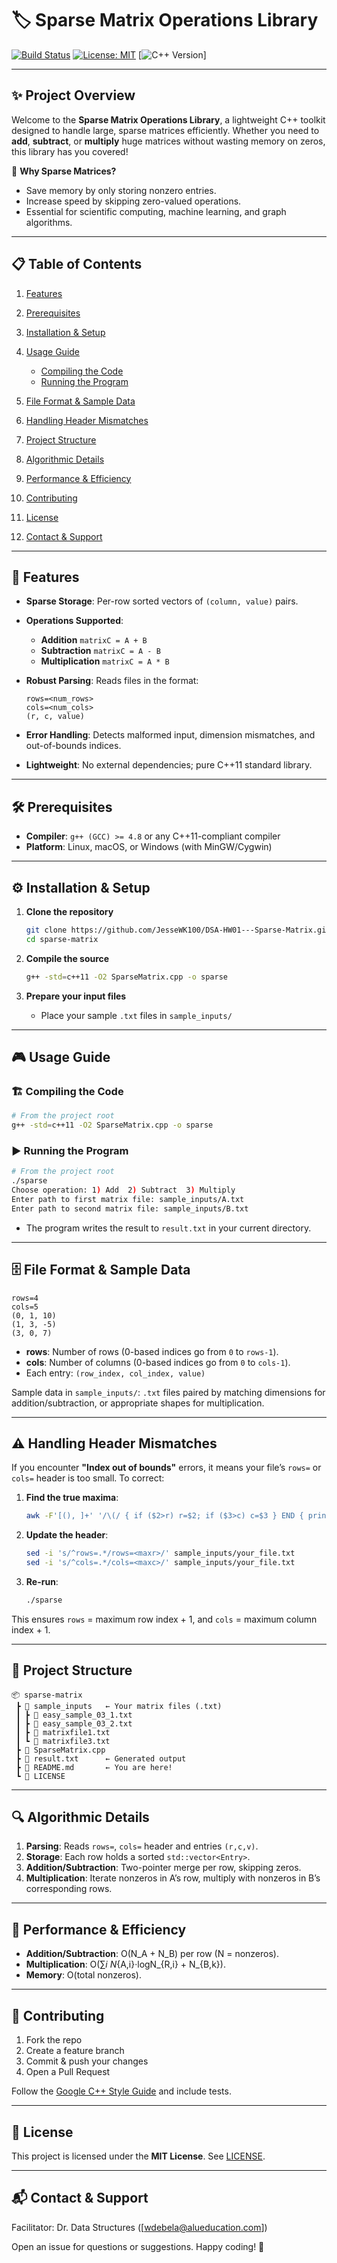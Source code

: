 # 🏷️ Sparse Matrix Operations Library

[![Build Status](https://img.shields.io/badge/build-passing-brightgreen)](https://github.com/yourusername/sparse-matrix)
[![License: MIT](https://img.shields.io/badge/License-MIT-blue.svg)](LICENSE)
\[![C++ Version](https://img.shields.io/badge/C%2B%2B-11-blueviolet)]

---

## ✨ Project Overview

Welcome to the **Sparse Matrix Operations Library**, a lightweight C++ toolkit designed to handle large, sparse matrices efficiently. Whether you need to **add**, **subtract**, or **multiply** huge matrices without wasting memory on zeros, this library has you covered!

🚀 **Why Sparse Matrices?**

* Save memory by only storing nonzero entries.
* Increase speed by skipping zero-valued operations.
* Essential for scientific computing, machine learning, and graph algorithms.

---

## 📋 Table of Contents

1. [Features](#-features)
2. [Prerequisites](#-prerequisites)
3. [Installation & Setup](#-installation--setup)
4. [Usage Guide](#-usage-guide)

   * [Compiling the Code](#compiling-the-code)
   * [Running the Program](#running-the-program)
5. [File Format & Sample Data](#-file-format--sample-data)
6. [Handling Header Mismatches](#-handling-header-mismatches)
7. [Project Structure](#-project-structure)
8. [Algorithmic Details](#-algorithmic-details)
9. [Performance & Efficiency](#-performance--efficiency)
10. [Contributing](#-contributing)
11. [License](#-license)
12. [Contact & Support](#-contact--support)

---

## 🌟 Features

* **Sparse Storage**: Per-row sorted vectors of `(column, value)` pairs.
* **Operations Supported**:

  * **Addition** `matrixC = A + B`
  * **Subtraction** `matrixC = A - B`
  * **Multiplication** `matrixC = A * B`
* **Robust Parsing**: Reads files in the format:

  ```text
  rows=<num_rows>
  cols=<num_cols>
  (r, c, value)
  ```
* **Error Handling**: Detects malformed input, dimension mismatches, and out-of-bounds indices.
* **Lightweight**: No external dependencies; pure C++11 standard library.

---

## 🛠️ Prerequisites

* **Compiler**: `g++ (GCC) >= 4.8` or any C++11-compliant compiler
* **Platform**: Linux, macOS, or Windows (with MinGW/Cygwin)

---

## ⚙️ Installation & Setup

1. **Clone the repository**

   ```bash
   git clone https://github.com/JesseWK100/DSA-HW01---Sparse-Matrix.git
   cd sparse-matrix
   ```

2. **Compile the source**

   ```bash
   g++ -std=c++11 -O2 SparseMatrix.cpp -o sparse
   ```

3. **Prepare your input files**

   * Place your sample `.txt` files in `sample_inputs/`

---

## 🎮 Usage Guide

### 🏗️ Compiling the Code

```bash
# From the project root
g++ -std=c++11 -O2 SparseMatrix.cpp -o sparse
```

### ▶️ Running the Program

```bash
# From the project root
./sparse
Choose operation: 1) Add  2) Subtract  3) Multiply
Enter path to first matrix file: sample_inputs/A.txt
Enter path to second matrix file: sample_inputs/B.txt
```

* The program writes the result to `result.txt` in your current directory.

---

## 🗄️ File Format & Sample Data

```text
rows=4
cols=5
(0, 1, 10)
(1, 3, -5)
(3, 0, 7)
```

* **rows**: Number of rows (0-based indices go from `0` to `rows-1`).
* **cols**: Number of columns (0-based indices go from `0` to `cols-1`).
* Each entry: `(row_index, col_index, value)`

Sample data in `sample_inputs/`: `.txt` files paired by matching dimensions for addition/subtraction, or appropriate shapes for multiplication.

---

## ⚠️ Handling Header Mismatches

If you encounter **"Index out of bounds"** errors, it means your file’s `rows=` or `cols=` header is too small. To correct:

1. **Find the true maxima**:

   ```bash
   awk -F'[(), ]+' '/\(/ { if ($2>r) r=$2; if ($3>c) c=$3 } END { print "maxr=" (r+1) " maxc=" (c+1) }' sample_inputs/your_file.txt
   ```
2. **Update the header**:

   ```bash
   sed -i 's/^rows=.*/rows=<maxr>/' sample_inputs/your_file.txt
   sed -i 's/^cols=.*/cols=<maxc>/' sample_inputs/your_file.txt
   ```
3. **Re-run**:

   ```bash
   ./sparse
   ```

This ensures `rows` = maximum row index + 1, and `cols` = maximum column index + 1.

---

## 📂 Project Structure

```
📦 sparse-matrix
 ┣ 📂 sample_inputs   ← Your matrix files (.txt)
 ┃ ┣ 📄 easy_sample_03_1.txt
 ┃ ┣ 📄 easy_sample_03_2.txt
 ┃ ┣ 📄 matrixfile1.txt
 ┃ ┗ 📄 matrixfile3.txt
 ┣ 📄 SparseMatrix.cpp
 ┣ 📄 result.txt      ← Generated output
 ┣ 📄 README.md       ← You are here!
 ┗ 📄 LICENSE
```

---

## 🔍 Algorithmic Details

1. **Parsing**: Reads `rows=`, `cols=` header and entries `(r,c,v)`.
2. **Storage**: Each row holds a sorted `std::vector<Entry>`.
3. **Addition/Subtraction**: Two-pointer merge per row, skipping zeros.
4. **Multiplication**: Iterate nonzeros in A’s row, multiply with nonzeros in B’s corresponding rows.

---

## 🚀 Performance & Efficiency

* **Addition/Subtraction**: O(N\_A + N\_B) per row (N = nonzeros).
* **Multiplication**: O(∑*i N*{A,i}·logN\_{R,i} + N\_{B,k}).
* **Memory**: O(total nonzeros).

---

## 🤝 Contributing

1. Fork the repo
2. Create a feature branch
3. Commit & push your changes
4. Open a Pull Request

Follow the [Google C++ Style Guide](https://google.github.io/styleguide/cppguide.html) and include tests.

---

## 📝 License

This project is licensed under the **MIT License**. See [LICENSE](LICENSE).

---

## 📬 Contact & Support

Facilitator: Dr. Data Structures (\[[wdebela@alueducation.com](mailto:email@example.com)])

Open an issue for questions or suggestions. Happy coding! 🎉

